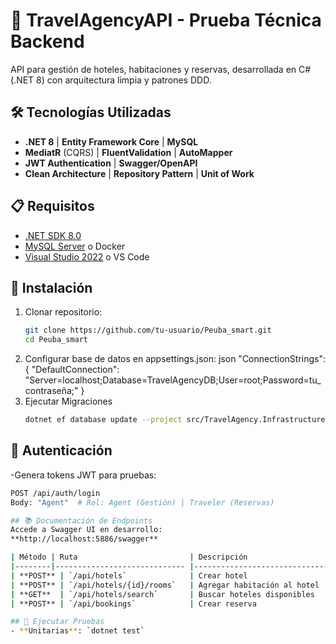 # 🏨 TravelAgencyAPI - Prueba Técnica Backend

API para gestión de hoteles, habitaciones y reservas, desarrollada en C# (.NET 8) con arquitectura limpia y patrones DDD.

## 🛠️ Tecnologías Utilizadas
- **.NET 8** | **Entity Framework Core** | **MySQL**
- **MediatR** (CQRS) | **FluentValidation** | **AutoMapper**
- **JWT Authentication** | **Swagger/OpenAPI**
- **Clean Architecture** | **Repository Pattern** | **Unit of Work**

## 📋 Requisitos
- [.NET SDK 8.0](https://dotnet.microsoft.com/download)
- [MySQL Server](https://dev.mysql.com/downloads/) o Docker
- [Visual Studio 2022](https://visualstudio.microsoft.com/) o VS Code

## 🚀 Instalación
1. Clonar repositorio:
   ```bash
   git clone https://github.com/tu-usuario/Peuba_smart.git
   cd Peuba_smart
2. Configurar base de datos en appsettings.json:
json 
"ConnectionStrings": {
  "DefaultConnection": "Server=localhost;Database=TravelAgencyDB;User=root;Password=tu_contraseña;"
}
3. Ejecutar Migraciones 
    ```bash
    dotnet ef database update --project src/TravelAgency.Infrastructure

## 🔑 Autenticación
-Genera tokens JWT para pruebas: 
  ```bash
  POST /api/auth/login
  Body: "Agent"  # Rol: Agent (Gestión) | Traveler (Reservas)

## 📚 Documentación de Endpoints
Accede a Swagger UI en desarrollo:  
**http://localhost:5886/swagger**

| Método | Ruta                         | Descripción                   | Rol Requerido |
|--------|----------------------------- |-------------------------------|---------------|
| **POST** | `/api/hotels`              | Crear hotel                   | Agent         |
| **POST** | `/api/hotels/{id}/rooms`   | Agregar habitación al hotel   | Agent         |
| **GET**  | `/api/hotels/search`       | Buscar hoteles disponibles    | Traveler      |
| **POST** | `/api/bookings`            | Crear reserva                 | Traveler      |

## 🧪 Ejecutar Pruebas
- **Unitarias**: `dotnet test`



 